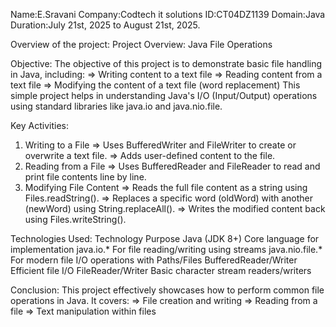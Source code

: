 Name:E.Sravani
Company:Codtech it solutions 
ID:CT04DZ1139
Domain:Java
Duration:July 21st, 2025 to August 21st, 2025. 

Overview of the project:
Project Overview: Java File Operations

Objective:
The objective of this project is to demonstrate basic file handling in Java, including:
=> Writing content to a text file
=> Reading content from a text file
=> Modifying the content of a text file (word replacement)
This simple project helps in understanding Java's I/O (Input/Output) operations using standard libraries like java.io and java.nio.file.

Key Activities:
1. Writing to a File
=> Uses BufferedWriter and FileWriter to create or overwrite a text file.
=> Adds user-defined content to the file.
2. Reading from a File
=> Uses BufferedReader and FileReader to read and print file contents line by line.
3. Modifying File Content
=> Reads the full file content as a string using Files.readString().
=> Replaces a specific word (oldWord) with another (newWord) using String.replaceAll().
=> Writes the modified content back using Files.writeString().

Technologies Used:
             Technology	                                                 Purpose
             Java (JDK 8+)	                                  Core language for implementation
             java.io.*	                                      For file reading/writing using streams
             java.nio.file.*	                                For modern file I/O operations with Paths/Files
             BufferedReader/Writer	                          Efficient file I/O
             FileReader/Writer	                              Basic character stream readers/writers

Conclusion:
This project effectively showcases how to perform common file operations in Java. It covers:
=> File creation and writing
=> Reading from a file
=> Text manipulation within files
